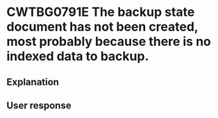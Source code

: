 # CWTBG0791E The backup state document has not been created, most probably because there is no indexed data to backup.

## Explanation

## User response